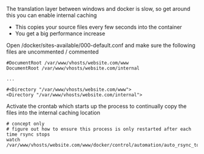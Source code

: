 The translation layer between windows and docker is slow, so get around this you can enable internal caching 
- This copies your source files every few seconds into the container
- You get a big performance increase

Open /docker/sites-available/000-default.conf and make sure the following files are uncommented / commented
```shell
#DocumentRoot /var/www/vhosts/website.com/www
DocumentRoot /var/www/vhosts/website.com/internal

...

#<Directory "/var/www/vhosts/website.com/www">
<Directory "/var/www/vhosts/website.com/internal">
```

Activate the crontab which starts up the process to continually copy the files into the internal caching location
```shell
# concept only
# figure out how to ensure this process is only restarted after each time rsync stops
watch /var/www/vhosts/website.com/www/docker/control/automation/auto_rsync_to_internal.sh
```
